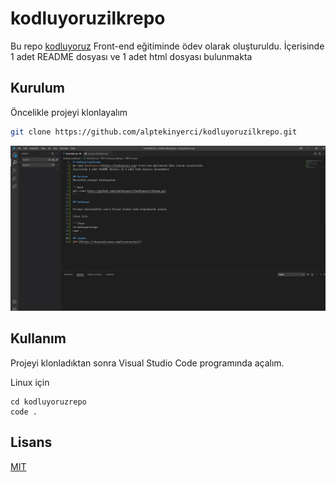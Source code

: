 # kodluyoruzilkrepo
Bu repo [kodluyoruz](https://kodluyoruz.org) Front-end eğitiminde ödev olarak oluşturuldu.
İçerisinde 1 adet README dosyası ve 1 adet html dosyası bulunmakta

## Kurulum
Öncelikle projeyi klonlayalım

```bash
git clone https://github.com/alptekinyerci/kodluyoruzilkrepo.git
```

![kodluyoruz](https://github.com/alptekinyerci/kodluyoruzilkrepo/blob/main/kodluyoruz.jpg?raw=true)

## Kullanım

Projeyi klonladıktan sonra Visual Studio Code programında açalım.

Linux için

```linux
cd kodluyoruzrepo
code . 
```
## Lisans
[MIT](https://choosealicense.com/licenses/mit/)